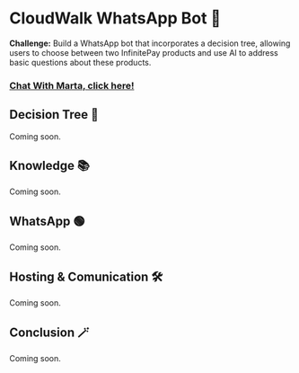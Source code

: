 # CloudWalk WhatsApp Bot 🤖
**Challenge:** Build a WhatsApp bot that incorporates a decision tree, allowing users to choose between two InfinitePay products and use AI to address basic questions about these products.
### [Chat With Marta, click here!](wa.me/5516992772621)

## Decision Tree 🌳
Coming soon.

## Knowledge 📚
Coming soon.

## WhatsApp 🟢
Coming soon.

## Hosting & Comunication 🛠️
Coming soon.

## Conclusion 🪄
Coming soon.

